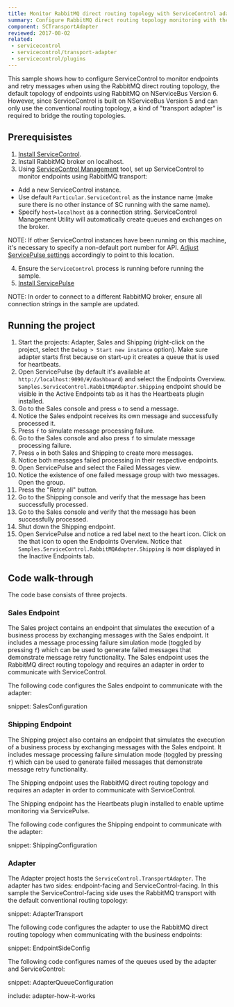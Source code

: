 ```yaml
---
title: Monitor RabbitMQ direct routing topology with ServiceControl adapter
summary: Configure RabbitMQ direct routing topology monitoring with the ServiceControl adapter
component: SCTransportAdapter
reviewed: 2017-08-02
related:
 - servicecontrol
 - servicecontrol/transport-adapter
 - servicecontrol/plugins
---
```



This sample shows how to configure ServiceControl to monitor endpoints and retry messages when using the RabbitMQ direct routing topology, the default topology of endpoints using RabbitMQ on NServiceBus Version 6. However, since ServiceControl is built on NServiceBus Version 5 and can only use the conventional routing topology, a kind of "transport adapter" is required to bridge the routing topologies. 


## Prerequisistes

 1. [Install ServiceControl](/servicecontrol/installation.md).
 2. Install RabbitMQ broker on localhost.
 3. Using [ServiceControl Management](/servicecontrol/license.md#servicecontrol-management-app) tool, set up ServiceControl to monitor endpoints using RabbitMQ transport:
	 
   * Add a new ServiceControl instance.
   * Use default `Particular.ServiceControl` as the instance name (make sure there is no other instance of SC running with the same name).
   * Specify `host=localhost` as a connection string. ServiceControl Management Utility will automatically create queues and exchanges on the broker.

NOTE: If other ServiceControl instances have been running on this machine, it's necessary to specify a non-default port number for API. [Adjust ServicePulse settings](/servicepulse/host-config.md#changing-the-servicecontrol-url) accordingly to point to this location.
 
 4. Ensure the `ServiceControl` process is running before running the sample.
 5. [Install ServicePulse](/servicepulse/installation.md)

NOTE: In order to connect to a different RabbitMQ broker, ensure all connection strings in the sample are updated.


## Running the project

 1. Start the projects: Adapter, Sales and Shipping (right-click on the project, select the `Debug > Start new instance` option). Make sure adapter starts first because on start-up it creates a queue that is used for heartbeats.
 1. Open ServicePulse (by default it's available at `http://localhost:9090/#/dashboard`) and select the Endpoints Overview. `Samples.ServiceControl.RabbitMQAdapter.Shipping` endpoint should be visible in the Active Endpoints tab as it has the Heartbeats plugin installed.
 1. Go to the Sales console and press `o` to send a message.
 1. Notice the Sales endpoint receives its own message and successfully processed it.
 1. Press `f` to simulate message processing failure.
 1. Go to the Sales console and also press `f` to simulate message processing failure.
 1. Press `o` in both Sales and Shipping to create more messages.
 1. Notice both messages failed processing in their respective endpoints.
 1. Open ServicePulse and select the Failed Messages view.
 1. Notice the existence of one failed message group with two messages. Open the group.
 1. Press the "Retry all" button.
 1. Go to the Shipping console and verify that the message has been successfully processed.
 1. Go to the Sales console and verify that the message has been successfully processed.
 1. Shut down the Shipping endpoint.
 1. Open ServicePulse and notice a red label next to the heart icon. Click on the that icon to open the Endpoints Overview. Notice that `Samples.ServiceControl.RabbitMQAdapter.Shipping` is now displayed in the Inactive Endpoints tab.


## Code walk-through 

The code base consists of three projects.


### Sales Endpoint

The Sales project contains an endpoint that simulates the execution of a business process by exchanging messages with the Sales endpoint. It includes a message processing failure simulation mode (toggled by pressing `f`) which can be used to generate failed messages that demonstrate message retry functionality. The Sales endpoint uses the RabbitMQ direct routing topology and requires an adapter in order to communicate with ServiceControl.

The following code configures the Sales endpoint to communicate with the adapter:

snippet: SalesConfiguration


### Shipping Endpoint

The Shipping project also contains an endpoint that simulates the execution of a business process by exchanging messages with the Sales endpoint. It includes message processing failure simulation mode (toggled by pressing `f`) which can be used to generate failed messages that demonstrate message retry functionality.

The Shipping endpoint uses the RabbitMQ direct routing topology and requires an adapter in order to communicate with ServiceControl.

The Shipping endpoint has the Heartbeats plugin installed to enable uptime monitoring via ServicePulse.

The following code configures the Shipping endpoint to communicate with the adapter:

snippet: ShippingConfiguration


### Adapter

The Adapter project hosts the `ServiceControl.TransportAdapter`. The adapter has two sides: endpoint-facing and ServiceControl-facing. In this sample the ServiceControl-facing side uses the RabbitMQ transport with the default conventional routing topology:

snippet: AdapterTransport

The following code configures the adapter to use the RabbitMQ direct routing topology when communicating with the business endpoints:

snippet: EndpointSideConfig

The following code configures names of the queues used by the adapter and ServiceControl:

snippet: AdapterQueueConfiguration

include: adapter-how-it-works
